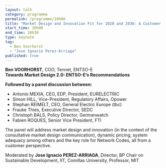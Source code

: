 ```yaml
---
layout: talk
category: programme
permalink: /programme/10h00
title: "Market Design and Innovation Fit for 2020 and 2030: A Customer Centric Vision Introductory Keynote"
start_time: 10h00
end_time: 10h30
type: keynote
tag: 
  - Ben Voorhorst
  - "Jose Ignacio Perez-Arriaga"
published: true
---
```




__Ben VOORHORST__, COO, Tennet, ENTSO-E <br>
__Towards Market Design 2.0: ENTSO-E’s Recommendations__

__Followed by a panel discussion between:__

- Antonio MEXIA, CEO, EDP, President, EURELECTRIC
- Simon HILL, Vice-President, Regulatory Affairs, Opower
- Stephan REIMELT, CEO, General Electric Europe (tbc)
- Frauke Thies, Executive Director, SEDC
- Christoph BALS, Policy Director, Germanwatch
- Fabien ROQUES, Senior Vice President, FTI

The panel will address market design and innovation (in the context of the consultative market design communication), dynamic pricing, system adequacy among others and the key role for Network Codes, all from a customer perspective.

Moderated by __Jose Ignacio PEREZ-ARRIAGA__, Director, BP Chair on Sustainable Development, IIT, Comillas University, Professor, MIT
